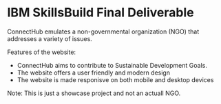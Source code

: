 # IBM SkillsBuild Final Deliverable

ConnectHub emulates a non-governmental organization (NGO) that addresses a variety of issues.

Features of the website:

* ConnectHub aims to contribute to Sustainable Development Goals.
* The website offers a user friendly and modern design
* The website is made responisve on both mobile and desktop devices 


Note: This is just a showcase project and not an actuall NGO.

